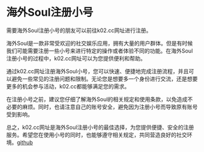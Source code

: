 # 海外Soul注册小号

需要海外Soul注册小号的朋友可以前往k02.cc网址进行注册。

海外Soul是一款非常受欢迎的社交娱乐应用，拥有大量的用户群体。但是有时候我们可能需要注册一些小号来进行特定的操作或者体验不同的功能。在海外Soul注册小号的过程中，k02.cc网址可以为您提供便利和帮助。

通过k02.cc网址注册海外Soul小号，您可以快速、便捷地完成注册流程，并且可以避免一些常见的注册问题和限制。无论您是想要多一个身份进行交流，还是想要更多的机会参与活动，k02.cc都能够满足您的需求。

在注册小号之前，建议您仔细了解海外Soul的相关规定和使用条款，以免造成不必要的麻烦。同时，也请注意自己的账号安全，避免因为注册小号而导致原有账号受到影响。

总之，k02.cc网址是海外Soul注册小号的最佳选择，为您提供便捷、安全的注册服务。希望您在使用小号的同时，也能够遵守相关规定，共同营造良好的社交环境。[github](https://github.com)